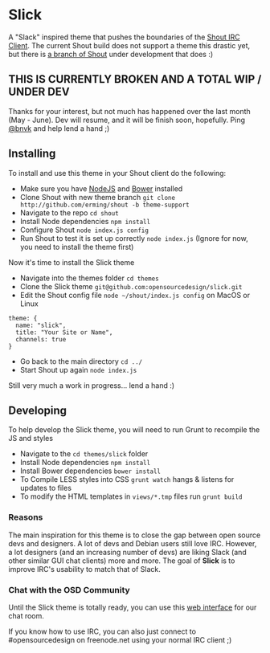 # Slick

A "Slack" inspired theme that pushes the boundaries of the [Shout IRC Client](http://shout-irc.com). The current Shout build does not support a theme this drastic yet, but there is [a branch of Shout](https://github.com/erming/shout/tree/theme-support) under development that does :)

## THIS IS CURRENTLY BROKEN AND A TOTAL WIP / UNDER DEV

Thanks for your interest, but not much has happened over the last month (May - June). Dev will resume, and it will be finish soon, hopefully. Ping [@bnvk](https://github.com/bnvk) and help lend a hand ;)

## Installing

To install and use this theme in your Shout client do the following:

* Make sure you have [NodeJS](http://nodejs.org) and [Bower](http://bower.io) installed
* Clone Shout with new theme branch `git clone http://github.com/erming/shout -b theme-support`
* Navigate to the repo `cd shout`
* Install Node dependencies `npm install`
* Configure Shout `node index.js config`
* Run Shout to test it is set up correctly `node index.js` (Ignore for now, you need to install the theme first)

Now it's time to install the Slick theme

* Navigate into the themes folder `cd themes`
* Clone the Slick theme `git@github.com:opensourcedesign/slick.git`
* Edit the Shout config file `node ~/shout/index.js config` on MacOS or Linux

```
theme: {
  name: "slick",
  title: "Your Site or Name",
  channels: true
}
```

* Go back to the main directory `cd ../`
* Start Shout up again `node index.js`

Still very much a work in progress... lend a hand :)

## Developing

To help develop the Slick theme, you will need to run Grunt to recompile the JS and styles

* Navigate to the `cd themes/slick` folder
* Install Node dependencies `npm install`
* Install Bower dependencies `bower install`
* To Compile LESS styles into CSS `grunt watch` hangs & listens for updates to files
* To modify the HTML templates in `views/*.tmp` files run `grunt build`


### Reasons

The main inspiration for this theme is to close the gap between open source devs and designers. A lot of devs and Debian users still love IRC. However, a lot designers (and an increasing number of devs) are liking Slack (and other similar GUI chat clients) more and more. The goal of **Slick** is to improve IRC's usability to match that of Slack.

### Chat with the OSD Community

Until the Slick theme is totally ready, you can use this [web interface](http://chat.opensourcedesign.net) for our chat room.

If you know how to use IRC, you can also just connect to #opensourcedesign on freenode.net using your normal IRC client ;)
